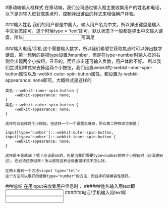 #移动端输入框样式
在移动端，我们公司通过输入框主要收集用户的姓名和电话，以下是对输入框获取焦点时，控制弹出键盘的样式来增强用户体验。

###输入姓名
    我们的用户都是中国人，输入用户名为中文，所以弹出键盘是输入中文状态即可，这个时候type = 'text'即可，默认状态下一般都是弹出中文输入键盘，所以<input type="text">可满足

###输入电话/手机
    这个需要输入数字，所以我们希望它获取焦点时可以弹出数字键盘，第一想到的是把type设置为number，但是在type=number时输入框的右侧会出现两个小按钮，丑丑的，而且点击还可输入负数，用户体验不好。
    所以我们尝试用样式来去掉这两个小按钮，我们设置webkit的-webkit-inner-spin-button属性以及-webkit-outer-spin-button属性，都设置为-webkit-appearance: none即可。大概样式是这样的

    类名::-webkit-inner-spin-button {
        -webkit-appearance: none;
    }
    类名::-webkit-outer-spin-button {
        -webkit-appearance: none;
    }

    这样可以去掉两个小按钮，但这样一个一个设置太麻烦，所以第二种修改方案是：

    input[type='number']::-webkit-outer-spin-button,
    input[type='number']::-webkit-inner-spin-button {
        -webkit-appearance: none;
    }

    这样是不是就ok了呢？应该是ok的，但是当我们需要type=number的两个小按钮时（还没遇到过），还必须还原回来！所以感觉这种全局重置样式不怎么好。

    在网上看到一个方法<input type="tel">
    这个方法可以很好的替换type="number"的方法，而且手机端兼容性很好。

###总结
    在用input来收集用户信息时：
        ######姓名输入用text即<input type="text">
        ######电话/手机输入用text即<input type="tel">


